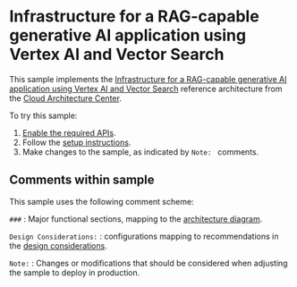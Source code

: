 # Infrastructure for a RAG-capable generative AI application using Vertex AI and Vector Search

This sample implements the [Infrastructure for a RAG-capable generative AI
application using Vertex AI and Vector
Search](https://cloud.google.com/architecture/gen-ai-rag-vertex-ai-vector-search)
reference architecture from the [Cloud Architecture
Center](https://cloud.google.com/architecture/).

To try this sample:

  1. [Enable the required APIs](https://console.cloud.google.com/flows/enableapi?apiid=run.googleapis.com,pubsub.googleapis.com,aiplatform.googleapis.com,iam.googleapis.com,storage.googleapis.com,cloudfunctions.googleapis.com,eventarc.googleapis.com,cloudbuild.googleapis.com).
  1. Follow the [setup instructions](/README.md#setup).
  1. Make changes to the sample, as indicated by `Note: ` comments.


## Comments within sample

This sample uses the following comment scheme:

`###`
: Major functional sections, mapping to the [architecture
diagram](https://cloud.google.com/architecture/gen-ai-rag-vertex-ai-vector-search#architecture).

`Design Considerations:`
: configurations mapping to recommendations in the [design
considerations](https://cloud.google.com/architecture/gen-ai-rag-vertex-ai-vector-search#design_considerations).

`Note:`
: Changes or modifications that should be considered when adjusting the sample
to deploy in production.

